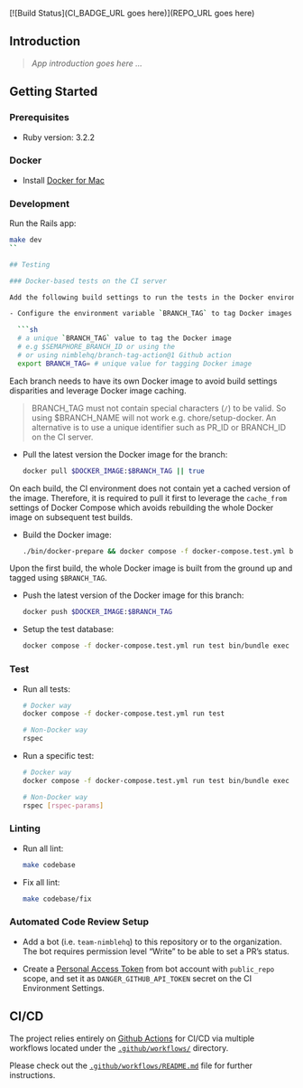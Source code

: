 [![Build Status](CI_BADGE_URL goes here)](REPO_URL goes here)

## Introduction

> *App introduction goes here ...*

## Getting Started

### Prerequisites

- Ruby version: 3.2.2

### Docker

- Install [Docker for Mac](https://docs.docker.com/docker-for-mac/install/)

### Development

Run the Rails app:

```sh
make dev
``

## Testing

### Docker-based tests on the CI server

Add the following build settings to run the tests in the Docker environment via Docker Compose (configuration in `docker-compose.test.yml`):

- Configure the environment variable `BRANCH_TAG` to tag Docker images per branch, e.g:

  ```sh
  # a unique `BRANCH_TAG` value to tag the Docker image
  # e.g $SEMAPHORE_BRANCH_ID or using the
  # or using nimblehq/branch-tag-action@1 Github action
  export BRANCH_TAG= # unique value for tagging Docker image
  ```

Each branch needs to have its own Docker image to avoid build settings disparities and leverage Docker image caching.

> BRANCH_TAG must not contain special characters (`/`) to be valid. So using $BRANCH_NAME will not work e.g. chore/setup-docker.
An alternative is to use a unique identifier such as PR_ID or BRANCH_ID on the CI server.

- Pull the latest version the Docker image for the branch:

  ```sh
  docker pull $DOCKER_IMAGE:$BRANCH_TAG || true
  ```

On each build, the CI environment does not contain yet a cached version of the image. Therefore, it is required to pull
it first to leverage the `cache_from` settings of Docker Compose which avoids rebuilding the whole Docker image on subsequent test builds.

- Build the Docker image:

  ```sh
  ./bin/docker-prepare && docker compose -f docker-compose.test.yml build
  ```

Upon the first build, the whole Docker image is built from the ground up and tagged using `$BRANCH_TAG`.

- Push the latest version of the Docker image for this branch:

  ```sh
  docker push $DOCKER_IMAGE:$BRANCH_TAG
  ```

- Setup the test database:

  ```sh
  docker compose -f docker-compose.test.yml run test bin/bundle exec rake db:test:prepare
  ```

### Test

- Run all tests:

  ```sh
  # Docker way
  docker compose -f docker-compose.test.yml run test

  # Non-Docker way
  rspec
  ```

- Run a specific test:

  ```sh
  # Docker way
  docker compose -f docker-compose.test.yml run test bin/bundle exec rspec [rspec-params]

  # Non-Docker way
  rspec [rspec-params]
  ```

### Linting

- Run all lint:

  ```sh
  make codebase
  ```

- Fix all lint:

  ```sh
  make codebase/fix
  ```

### Automated Code Review Setup
- Add a bot (i.e. `team-nimblehq`) to this repository or to the organization. The bot requires permission level “Write” to be able to set a PR’s status.

- Create a [Personal Access Token](https://docs.github.com/en/github/authenticating-to-github/creating-a-personal-access-token)
from bot account with `public_repo` scope, and set it as `DANGER_GITHUB_API_TOKEN` secret on the CI Environment Settings.

## CI/CD

The project relies entirely on [Github Actions](https://github.com/features/actions) for CI/CD via multiple workflows located under the [`.github/workflows/`](.github/workflows) directory.

Please check out the [`.github/workflows/README.md`](.github/workflows/README.md) file for further instructions.
